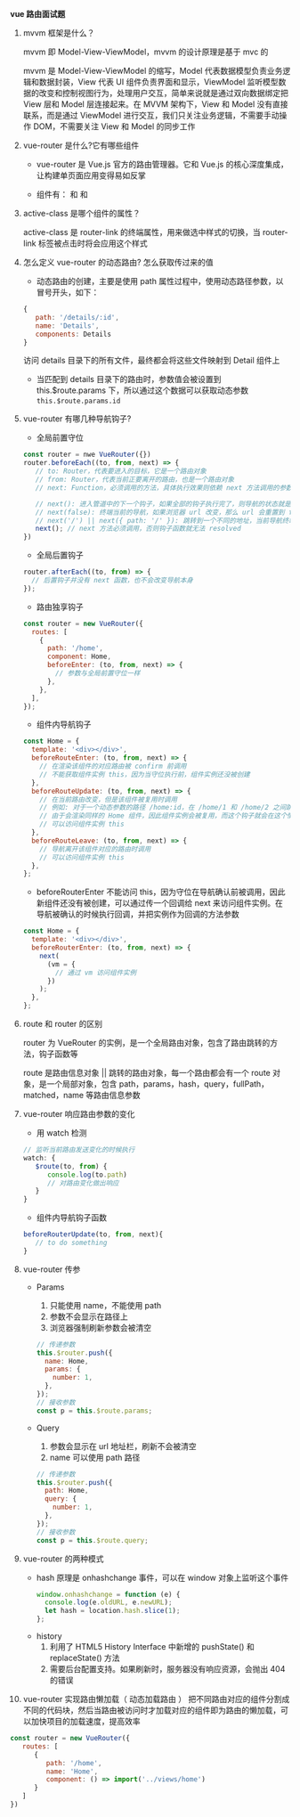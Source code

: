 **vue 路由面试题**

1. mvvm 框架是什么？

   mvvm 即 Model-View-ViewModel，mvvm 的设计原理是基于 mvc 的

   mvvm 是 Model-View-ViewModel 的缩写，Model 代表数据模型负责业务逻辑和数据封装，View 代表 UI 组件负责界面和显示，ViewModel 监听模型数据的改变和控制视图行为，处理用户交互，简单来说就是通过双向数据绑定把 View 层和 Model 层连接起来。在 MVVM 架构下，View 和 Model 没有直接联系，而是通过 ViewModel 进行交互，我们只关注业务逻辑，不需要手动操作 DOM，不需要关注 View 和 Model 的同步工作

2. vue-router 是什么?它有哪些组件

   - vue-router 是 Vue.js 官方的路由管理器。它和 Vue.js 的核心深度集成，让构建单页面应用变得易如反掌

   - 组件有：<router-link> 和 <router-view> 和 <keep-alive>

3. active-class 是哪个组件的属性？

   active-class 是 router-link 的终端属性，用来做选中样式的切换，当 router-link 标签被点击时将会应用这个样式

4. 怎么定义 vue-router 的动态路由? 怎么获取传过来的值

   - 动态路由的创建，主要是使用 path 属性过程中，使用动态路径参数，以冒号开头，如下：

   ```javascript
   {
      path: '/details/:id',
      name: 'Details',
      components: Details
   }
   ```

   访问 details 目录下的所有文件，最终都会将这些文件映射到 Detail 组件上

   - 当匹配到 details 目录下的路由时，参数值会被设置到 this.\$route.params 下，所以通过这个数据可以获取动态参数
     `this.$route.params.id`

5. vue-router 有哪几种导航钩子?

   - 全局前置守位

   ```javascript
   const router = nwe VueRouter({})
   router.beforeEach((to, from, next) => {
      // to: Router，代表要进入的目标，它是一个路由对象
      // from: Router，代表当前正要离开的路由，也是一个路由对象
      // next: Function，必须调用的方法，具体执行效果则依赖 next 方法调用的参数

      // next(): 进入管道中的下一个钩子，如果全部的钩子执行完了，则导航的状态就是 confirmed
      // next(false): 终端当前的导航，如果浏览器 url 改变，那么 url 会重置到 from 路由对应的地址
      // next('/') || next({ path: '/' }): 跳转到一个不同的地址，当前导航终端，执行新的导航
      next(); // next 方法必须调用，否则钩子函数就无法 resolved
   })
   ```

   - 全局后置钩子

   ```javascript
   router.afterEach((to, from) => {
     // 后置钩子并没有 next 函数，也不会改变导航本身
   });
   ```

   - 路由独享钩子

   ```javascript
   const router = new VueRouter({
     routes: [
       {
         path: '/home',
         component: Home,
         beforeEnter: (to, from, next) => {
           // 参数与全局前置守位一样
         },
       },
     ],
   });
   ```

   - 组件内导航钩子

   ```javascript
   const Home = {
     template: '<div></div>',
     beforeRouteEnter: (to, from, next) => {
       // 在渲染该组件的对应路由被 confirm 前调用
       // 不能获取组件实例 this，因为当守位执行前，组件实例还没被创建
     },
     beforeRouteUpdate: (to, from, next) => {
       // 在当前路由改变，但是该组件被复用时调用
       // 例如: 对于一个动态参数的路径 /home:id，在 /home/1 和 /home/2 之间跳转的时候
       // 由于会渲染同样的 Home 组件，因此组件实例会被复用，而这个钩子就会在这个情况下被调用
       // 可以访问组件实例 this
     },
     beforeRouteLeave: (to, from, next) => {
       // 导航离开该组件对应的路由时调用
       // 可以访问组件实例 this
     },
   };
   ```

   - beforeRouterEnter 不能访问 this，因为守位在导航确认前被调用，因此新组件还没有被创建，可以通过传一个回调给 next 来访问组件实例。在导航被确认的时候执行回调，并把实例作为回调的方法参数

   ```javascript
   const Home = {
     template: '<div></div>',
     beforeRouterEnter: (to, from, next) => {
       next(
         (vm = {
           // 通过 vm 访问组件实例
         })
       );
     },
   };
   ```

6. route 和 router 的区别

   router 为 VueRouter 的实例，是一个全局路由对象，包含了路由跳转的方法，钩子函数等

   route 是路由信息对象 || 跳转的路由对象，每一个路由都会有一个 route 对象，是一个局部对象，包含 path，params，hash，query，fullPath，matched，name 等路由信息参数

7. vue-router 响应路由参数的变化

   - 用 watch 检测

   ```javascript
   // 监听当前路由发送变化的时候执行
   watch: {
      $route(to, from) {
         console.log(to.path)
         // 对路由变化做出响应
      }
   }
   ```

   - 组件内导航钩子函数

   ```javascript
   beforeRouterUpdate(to, from, next){
      // to do something
   }
   ```

8. vue-router 传参

   - Params

     1. 只能使用 name，不能使用 path
     2. 参数不会显示在路径上
     3. 浏览器强制刷新参数会被清空

     ```javascript
     // 传递参数
     this.$router.push({
       name: Home,
       params: {
         number: 1,
       },
     });
     // 接收参数
     const p = this.$route.params;
     ```

   - Query
     1. 参数会显示在 url 地址栏，刷新不会被清空
     2. name 可以使用 path 路径
     ```javascript
     // 传递参数
     this.$router.push({
       path: Home,
       query: {
         number: 1,
       },
     });
     // 接收参数
     const p = this.$route.query;
     ```

9. vue-router 的两种模式

   - hash
     原理是 onhashchange 事件，可以在 window 对象上监听这个事件
     ```javascript
     window.onhashchange = function (e) {
       console.log(e.oldURL, e.newURL);
       let hash = location.hash.slice(1);
     };
     ```
   - history
     1. 利用了 HTML5 History Interface 中新增的 pushState() 和 replaceState() 方法
     2. 需要后台配置支持。如果刷新时，服务器没有响应资源，会抛出 404 的错误

10. vue-router 实现路由懒加载（ 动态加载路由 ）
   把不同路由对应的组件分割成不同的代码块，然后当路由被访问时才加载对应的组件即为路由的懒加载，可以加快项目的加载速度，提高效率
   ```javascript
   const router = new VueRouter({
      routes: [
         {
            path: '/home',
            name: 'Home',
            component: () => import('../views/home')
         }
      ]
   })
   ```